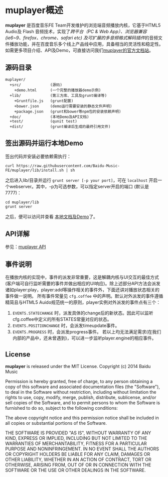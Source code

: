 # muplayer概述

**muplayer** 是百度音乐FE Team开发维护的浏览端音频播放内核，它基于HTML5 Audio及 Flash 音频技术，实现了*跨平台（PC & Web App）、浏览器兼容 (ie6~9、firefox、chrome、safari etc) 及可扩展的多音频格式解码插件*的音频文件播放功能，并在百度音乐多个线上产品线中应用，具备相当的灵活性和稳定性。
如需更多项目介绍、API及Demo，可直接访问我们[muplayer的官方文档站](http://labs.music.baidu.com/demo/muplayer/doc/index.html)。


## 源码目录
```text
muplayer/
  +src/             (源码)
    +demo.html      (一个完整的播放器demo示例)
  +lib/             (第三方库、工具及grunt编译等)
    +Gruntfile.js   (grunt配置)
    +bower.json     (demo运行需要安装的静态文件声明)
    +package.json   (grunt和bower等npm包的安装依赖声明)
  +doc/             (本地Demo及API文档)
  +test/            (qunit test)
  +dist/            (grunt编译后生成的最终引用文件)
```


## 签出源码并运行本地Demo
签出代码并安装必要依赖需执行：

```shell
curl https://raw.githubusercontent.com/Baidu-Music-FE/muplayer/lib/install.sh | sh
```

之后进入lib/目录并运行 `grunt server [-p your port]`，可在 `localhost` 开启一个webserver。其中，-p为可选参数，可以指定server开启的端口 (默认是7777)：

```shell
cd muplayer/lib
grunt server
```

之后，便可以访问并查看 [本地文档及Demo](http://localhost:7777/)了。


## API详解
参见：[muplayer API](http://labs.music.baidu.com/demo/muplayer/doc/api.html)

## 事件说明
在播放内核的实现中，事件的派发非常重要，这是解耦内核与UI交互的最佳方式 (客户端可自行监听需要的事件并做出相应的UI响应)。除上述部分API方法会派发诸如player:play，player:add等操作相关的事件外，下面还讲对播放状态相关的事件做一说明。
所有事件常量见 `cfg.coffee` 中的声明。默认对外派发的事件遵循精简且与HTML5 Auido规范统一的原则，player实例对外派发的事件点有三个：
1. `EVENTS.STATECHANGE` 时，派发具体的change后的新状态。因此可以监听cfg.coffee中定义的所有STATES常量对应的状态。
2. `EVENTS.POSITIONCHANGE` 时，会派发timeupdate事件。
3. `EVENTS.PROGRESS` 时，会派发progress事件。
若以上均无法满足需求(在我们内部的产品中，还未曾遇到)，可以进一步监听player.engine的相应事件。


## License
**muplayer** is released under the MIT License.
Copyright (c) 2014 Baidu Music

Permission is hereby granted, free of charge, to any person obtaining a copy of this software and associated documentation files (the "Software"), to deal in the Software without restriction, including without limitation the rights to use, copy, modify, merge, publish, distribute, sublicense, and/or sell copies of the Software, and to permit persons to whom the Software is furnished to do so, subject to the following conditions:

The above copyright notice and this permission notice shall be included in all copies or substantial portions of the Software.

THE SOFTWARE IS PROVIDED "AS IS", WITHOUT WARRANTY OF ANY KIND, EXPRESS OR IMPLIED, INCLUDING BUT NOT LIMITED TO THE WARRANTIES OF MERCHANTABILITY, FITNESS FOR A PARTICULAR PURPOSE AND NONINFRINGEMENT. IN NO EVENT SHALL THE AUTHORS OR COPYRIGHT HOLDERS BE LIABLE FOR ANY CLAIM, DAMAGES OR OTHER LIABILITY, WHETHER IN AN ACTION OF CONTRACT, TORT OR OTHERWISE, ARISING FROM, OUT OF OR IN CONNECTION WITH THE SOFTWARE OR THE USE OR OTHER DEALINGS IN THE SOFTWARE.
